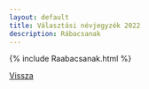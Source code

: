 ```yaml
---
layout: default
title: Választási névjegyzék 2022
description: Rábacsanak
---
```


{% include Raabacsanak.html %}

[Vissza](./)